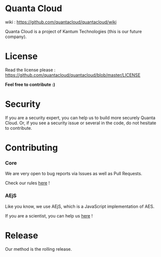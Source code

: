 
# Quanta Cloud

wiki : https://github.com/quantacloud/quantacloud/wiki

Quanta Cloud is a project of Kantum Technologies (this is our future company).

# License

Read the license please : https://github.com/quantacloud/quantacloud/blob/master/LICENSE

**Feel free to contribute :)**

# Security

If you are a security expert, you can help us to build more securely Quanta Cloud.
Or, if you see a security issue or several in the code, do not hesitate to contribute.

# Contributing

### Core

We are very open to bug reports via Issues as well as Pull Requests.

Check our rules [here](https://github.com/quantacloud/core/blob/master/CONTRIBUTING.md) !

### AEjS

Like you know, we use AEjS, which is a JavaScript implementation of AES.

If you are a scientist, you can help us [here](https://github.com/quantacloud/aejs) !

# Release
Our method is the rolling release.
